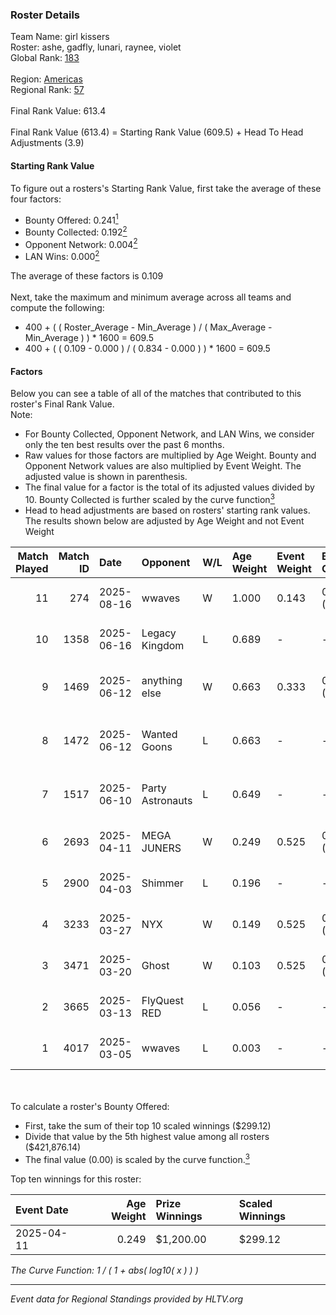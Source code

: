### Roster Details<br />
Team Name: girl kissers<br />
Roster: ashe, gadfly, lunari, raynee, violet<br />
Global Rank: [183](../../standings_global_2025_09_01.md)<br />
<br />
Region: [Americas]( ../../standings_americas_2025_09_01.md)<br />
Regional Rank: [57]( ../../standings_americas_2025_09_01.md)<br />
<br />
Final Rank Value:  613.4<br />
<br />
Final Rank Value (613.4) = Starting Rank Value (609.5) + Head To Head Adjustments (3.9)<br />

#### Starting Rank Value<br />
To figure out a rosters's Starting Rank Value, first take the average of these four factors:<br />
- Bounty Offered: 0.241[<sup>1</sup>](#table2)
- Bounty Collected: 0.192[<sup>2</sup>](#table1)
- Opponent Network: 0.004[<sup>2</sup>](#table1)
- LAN Wins: 0.000[<sup>2</sup>](#table1)

The average of these factors is 0.109<br />
<br />
Next, take the maximum and minimum average across all teams and compute the following:<br />
- 400 + ( ( Roster_Average - Min_Average ) / ( Max_Average - Min_Average ) ) * 1600 = 609.5
- 400 + ( ( 0.109 - 0.000 ) / ( 0.834 - 0.000 ) ) * 1600 = 609.5


#### Factors<br />
Below you can see a table of all of the matches that contributed to this roster's Final Rank Value.<br />
Note:<br />

- For Bounty Collected, Opponent Network, and LAN Wins, we consider only the ten best results over the past 6 months.
- Raw values for those factors are multiplied by Age Weight. Bounty and Opponent Network values are also multiplied by Event Weight. The adjusted value is shown in parenthesis.
- The final value for a factor is the total of its adjusted values divided by 10. Bounty Collected is further scaled by the curve function[<sup>3</sup>](#curveFunction)
- Head to head adjustments are based on rosters' starting rank values. The results shown below are adjusted by Age Weight and not Event Weight
<span id="table1"></span><br />


| Match Played | Match ID | Date       | Opponent         | W/L | Age Weight | Event Weight | Bounty Collected | Opponent Network | LAN Wins  | H2H Adj. | Roster                                          |
| -: | -: | :- | :- | :- | :- | :- | :- | :- | :- | -: | :- |
|           11 |      274 | 2025-08-16 | wwaves           | W   | 1.000      | 0.143        | 0.001 (0.000)    | 0.079 (0.011)    | 0 (0.000) |    15.79 | ashe, gadfly, lunari, raynee, violet            |
|           10 |     1358 | 2025-06-16 | Legacy Kingdom   | L   | 0.689      | -            | -                | -                | -         |    -9.36 | gadfly, lunari, n0xxy, raynee, violet           |
|            9 |     1469 | 2025-06-12 | anything else    | W   | 0.663      | 0.333        | 0.001 (0.000)    | 0.106 (0.023)    | 0 (0.000) |    10.63 | gadfly, Lambchoppington, lunari, raynee, violet |
|            8 |     1472 | 2025-06-12 | Wanted Goons     | L   | 0.663      | -            | -                | -                | -         |   -10.56 | gadfly, Lambchoppington, lunari, raynee, violet |
|            7 |     1517 | 2025-06-10 | Party Astronauts | L   | 0.649      | -            | -                | -                | -         |    -7.55 | gadfly, Lambchoppington, n0xxy, raynee, violet  |
|            6 |     2693 | 2025-04-11 | MEGA JUNERS      | W   | 0.249      | 0.525        | 0.001 (0.000)    | 0.009 (0.001)    | 0 (0.000) |     3.69 | ashe, gadfly, lunari, raynee, violet            |
|            5 |     2900 | 2025-04-03 | Shimmer          | L   | 0.196      | -            | -                | -                | -         |    -1.39 | ashe, gadfly, lunari, raynee, violet            |
|            4 |     3233 | 2025-03-27 | NYX              | W   | 0.149      | 0.525        | 0.001 (0.000)    | 0.000 (0.000)    | 0 (0.000) |     1.72 | ashe, katalyyst, lunari, raynee, violet         |
|            3 |     3471 | 2025-03-20 | Ghost            | W   | 0.103      | 0.525        | 0.001 (0.000)    | 0.090 (0.005)    | 0 (0.000) |     1.55 | ashe, katalyyst, lunari, raynee, violet         |
|            2 |     3665 | 2025-03-13 | FlyQuest RED     | L   | 0.056      | -            | -                | -                | -         |    -0.62 | ashe, jesscas, lunari, raynee, violet           |
|            1 |     4017 | 2025-03-05 | wwaves           | L   | 0.003      | -            | -                | -                | -         |    -0.04 | ashe, jesscas, lunari, raynee, violet           |

<br />
<span id="table2"></span><br />
To calculate a roster's Bounty Offered:<br />

- First, take the sum of their top 10 scaled winnings ($299.12)
- Divide that value by the 5th highest value among all rosters ($421,876.14)
- The final value (0.00) is scaled by the curve function.[<sup>3</sup>](#curveFunction)

Top ten winnings for this roster:<br />

| Event Date | Age Weight | Prize Winnings | Scaled Winnings |
| :- | -: | :- | :- |
| 2025-04-11 |      0.249 | $1,200.00      | $299.12         |


<span id="curveFunction"></span>_The Curve Function: 1 / ( 1 + abs( log10( x ) ) )_<br />

---
_Event data for Regional Standings provided by HLTV.org_<br />
